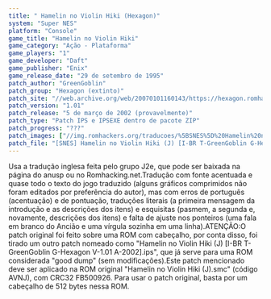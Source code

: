 ```yaml
---
title: " Hamelin no Violin Hiki (Hexagon)"
system: "Super NES"
platform: "Console"
game_title: "Hamelin no Violin Hiki"
game_category: "Ação - Plataforma"
game_players: "1"
game_developer: "Daft"
game_publisher: "Enix"
game_release_date: "29 de setembro de 1995"
patch_author: "GreenGoblin"
patch_group: "Hexagon (extinto)"
patch_site: "//web.archive.org/web/20070101160143/https://hexagon.romhack.net// (fora do ar)"
patch_version: "1.01"
patch_release: "5 de março de 2002 (provavelmente)"
patch_type: "Patch IPS e IPSEXE dentro de pacote ZIP"
patch_progress: "???"
patch_images: ["//img.romhackers.org/traducoes/%5BSNES%5D%20Hamelin%20no%20Violin%20Hiki%20-%20Hexagon%20-%201.png","//img.romhackers.org/traducoes/%5BSNES%5D%20Hamelin%20no%20Violin%20Hiki%20-%20Hexagon%20-%202.png","//img.romhackers.org/traducoes/%5BSNES%5D%20Hamelin%20no%20Violin%20Hiki%20-%20Hexagon%20-%203.png"]
patch_file: "[SNES] Hamelin no Violin Hiki (J) [I-BR T-GreenGoblin G-Hexagon V-1.01 A-2002].zip"
---
```

Usa a tradução inglesa feita pelo grupo J2e, que pode ser baixada na página do anusp ou no Romhacking.net.Tradução com fonte acentuada e quase todo o texto do jogo traduzido (alguns gráficos comprimidos não foram editados por preferência do autor), mas com erros de português (acentuação) e de pontuação, traduções literais (a primeira mensagem da introdução e as descrições dos itens) e esquisitas (pasmem, a segunda e, novamente, descrições dos itens) e falta de ajuste nos ponteiros (uma fala em branco do Ancião e uma vírgula sozinha em uma linha).ATENÇÃO:O patch original foi feito sobre uma ROM com cabeçalho, por conta disso, foi tirado um outro patch nomeado como "Hamelin no Violin Hiki (J) [I-BR T-GreenGoblin G-Hexagon V-1.01 A-2002].ips", que já serve para uma ROM considerada "good dump" (sem modificações).Este patch mencionado deve ser aplicado na ROM original "Hamelin no Violin Hiki (J).smc" (código AVNJ), com CRC32 FB500926. Para usar o patch original, basta por um cabeçalho de 512 bytes nessa ROM.